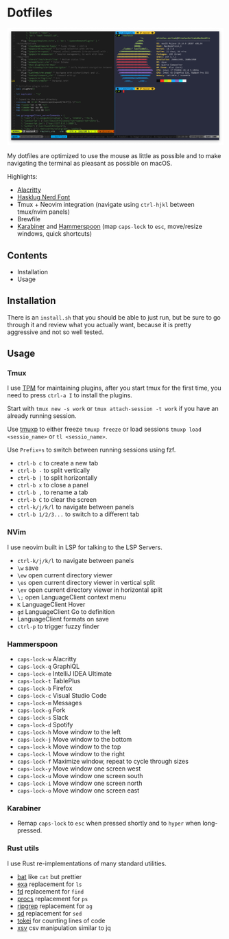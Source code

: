 # Dotfiles

![A screenshort of the setup](screenshot.png)

My dotfiles are optimized to use the mouse as little as possible and to make navigating the terminal as pleasant as possible on macOS.

Highlights:

* [Alacritty](https://github.com/jwilm/alacritty)
* [Hasklug Nerd Font](https://github.com/ryanoasis/nerd-fonts/tree/master/patched-fonts/Hasklig)
* Tmux + Neovim integration (navigate using `ctrl-hjkl` between tmux/nvim panels)
* Brewfile
* [Karabiner](https://pqrs.org/osx/karabiner/) and [Hammerspoon](https://www.hammerspoon.org/) (map `caps-lock` to `esc`, move/resize windows, quick shortcuts)

## Contents

* Installation
* Usage

## Installation

There is an `install.sh` that you should be able to just run, but be sure to go through it and review what you actually want, because it is pretty aggressive and not so well tested.

## Usage

### Tmux

I use [TPM](https://github.com/tmux-plugins/tpm) for maintaining plugins, after you start tmux for the first time, you need to press `ctrl-a I` to install the plugins.

Start with `tmux new -s work` or `tmux attach-session -t work` if you have an already running session.

Use [tmuxp](https://github.com/tmux-python/tmuxp) to either freeze `tmuxp freeze` or load sessions `tmuxp load
<sessio_name>` or `tl <sessio_name>`.

Use `Prefix+s` to switch between running sessions using fzf.

- `ctrl-b c` to create a new tab
- `ctrl-b -` to split vertically
- `ctrl-b |` to split horizontally
- `ctrl-b x` to close a panel
- `ctrl-b ,` to rename a tab
- `ctrl-b C` to clear the screen
- `ctrl-k/j/k/l` to navigate between panels
- `ctrl-b 1/2/3...` to switch to a different tab

### NVim

I use neovim built in LSP for talking to the LSP Servers.

- `ctrl-k/j/k/l` to navigate between panels
- `\w` save
- `\ew` open current directory viewer
- `\es` open current directory viewer in vertical split
- `\ev` open current directory viewer in horizontal split
- `\;` open LanguageClient context menu
- `K` LanguageClient Hover
- `gd` LanguageClient Go to definition
- LanguageClient formats on save
- `ctrl-p` to trigger fuzzy finder

### Hammerspoon

- `caps-lock-w` Alacritty
- `caps-lock-q` GraphiQL
- `caps-lock-e` IntelliJ IDEA Ultimate
- `caps-lock-t` TablePlus
- `caps-lock-b` Firefox
- `caps-lock-c` Visual Studio Code
- `caps-lock-m` Messages
- `caps-lock-g` Fork
- `caps-lock-s` Slack
- `caps-lock-d` Spotify
- `caps-lock-h` Move window to the left
- `caps-lock-j` Move window to the bottom
- `caps-lock-k` Move window to the top
- `caps-lock-l` Move window to the right
- `caps-lock-f` Maximize window, repeat to cycle through sizes
- `caps-lock-y` Move window one screen west
- `caps-lock-u` Move window one screen south
- `caps-lock-i` Move window one screen north
- `caps-lock-o` Move window one screen east

### Karabiner

- Remap `caps-lock` to `esc` when pressed shortly and to `hyper` when long-pressed.

### Rust utils

I use Rust re-implementations of many standard utilities.

- [bat](https://github.com/sharkdp/bat) like `cat` but prettier
- [exa](https://github.com/ogham/exa) replacement for `ls`
- [fd](https://github.com/sharkdp/fd) replacement for `find`
- [procs](https://github.com/dalance/procs) replacement for `ps`
- [ripgrep](https://github.com/BurntSushi/ripgrep) replacement for `ag`
- [sd](https://github.com/chmln/sd) replacement for `sed`
- [tokei](https://github.com/XAMPPRocky/tokei) for counting lines of code
- [xsv](https://github.com/BurntSushi/xsv) csv manipulation similar to jq
